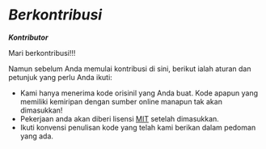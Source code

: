 # *Berkontribusi*

***Kontributor***

Mari berkontribusi!!!

Namun sebelum Anda memulai kontribusi di sini, berikut ialah aturan dan petunjuk yang perlu Anda ikuti:
* Kami hanya menerima kode orisinil yang Anda buat. Kode apapun yang memiliki kemiripan dengan sumber online manapun tak akan dimasukkan!
* Pekerjaan anda akan diberi lisensi [MIT](LICENSE) setelah dimasukkan.
* Ikuti konvensi penulisan kode yang telah kami berikan dalam pedoman yang ada.
<!-- * we only accept file with `*.py` extension -->